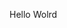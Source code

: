Hello Wolrd




















































































































































































































































































































































































































































































































































































































































































































































































































































































































































































































































































































































































































































































































































































































































































































































































































































































































































































































































































































































































































































































































































































































































































































































































































































































































































































































































































































































































































































































































































































































































































































































































































































































































































































































































































































































































































































































































































































































































































































































































































































































































































































































































































































































































































































































































































































































































































































































































































































































































































































































































































































































































































































































































































































































































































































































































































































































































































































































































































